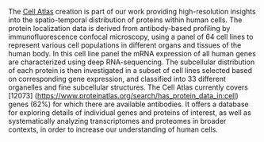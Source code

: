 The [Cell Atlas](https://www.proteinatlas.org/humanproteome/cell) creation is part of our work providing high-resolution insights into the spatio-temporal distribution of proteins within human cells. The protein localization data is derived from antibody-based profiling by immunofluorescence confocal microscopy, using a panel of 64 cell lines to represent various cell populations in different organs and tissues of the human body. In this cell line panel the mRNA expression of all human genes are characterized using deep RNA-sequencing. The subcellular distribution of each protein is then investigated in a subset of cell lines selected based on corresponding gene expression, and classified into 33 different organelles and fine subcellular structures. The Cell Atlas currently covers [12073] (https://www.proteinatlas.org/search/has_protein_data_in:cell) genes (62%) for which there are available antibodies. It offers a database for exploring details of individual genes and proteins of interest, as well as systematically analyzing transcriptomes and proteomes in broader contexts, in order to increase our understanding of human cells.
